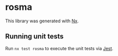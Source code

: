# rosma

This library was generated with [Nx](https://nx.dev).

## Running unit tests

Run `nx test rosma` to execute the unit tests via [Jest](https://jestjs.io).
